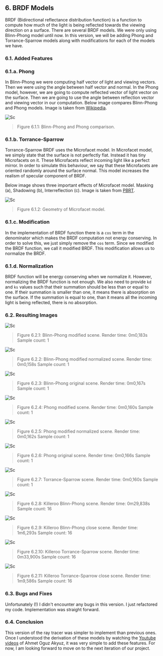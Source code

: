 ## 6. BRDF Models

BRDF (Bidirectional reflectance distribution function) is a function to compute how much of the light is being reflected towards the viewing direction on a surface. There are several BRDF models. We were only using Blinn-Phong model until now. In this version, we will be adding Phong and Torrance-Sparrow models along with modifications for each of the models we have.


### 6.1. Added Features


### 6.1.a. Phong

In Blinn-Phong we were computing half vector of light and viewing vectors. Then we were using the angle between half vector and normal. In the Phong model, however, we are going to compute reflected vector of light vector on the surface. Then we are going to use the angle between reflection vector and viewing vector in our computation. Below image compares Blinn-Phong and Phong models. Image is taken from [Wikipedia](https://en.wikipedia.org/wiki/Blinn%E2%80%93Phong_reflection_model).

![Sc](/assets/hw6/hw6-1-1.jpg)

> Figure 6.1.1: Blinn-Phong and Phong comparison.

### 6.1.b. Torrance-Sparrow

Torrance-Sparrow BRDF uses the Microfacet model. In Microfacet model, we simply state that the surface is not perfectly flat. Instead it has tiny Microfacets on it. These Microfacets reflect incoming light like a perfect mirror. In order to simulate this behaviour, we say that these Microfacets are oriented randomly around the surface normal. This model increases the realism of specular component of BRDF.

Below image shows three important effects of Microfacet model. Masking (a), Shadowing (b), Interreflection (c). Image is taken from [PBRT](http://www.pbr-book.org/3ed-2018/Reflection_Models/Microfacet_Models.html).

![Sc](/assets/hw6/hw6-1-2.jpg)

> Figure 6.1.2: Geometry of Microfacet model.

### 6.1.c. Modification

In the implementation of BRDF function there is a `cos` term in the denominator which makes the BRDF computation not energy conserving. In order to solve this, we just simply remove the `cos` term. Since we modified the BRDF function, we call it modified BRDF. This modification allows us to normalize the BRDF.

### 6.1.d. Normalization

BRDF function will be energy conserving when we normalize it. However, normalizing the BRDF function is not enough. We also need to provide `kd` and `ks` values such that their summation should be less than or equal to one. If their summation is smaller than one, it means there is absorption on the surface. If the summation is equal to one, than it means all the incoming light is being reflected, there is no absorption.

### 6.2. Resulting Images

![Sc](/assets/hw6/hw6-2-1.jpg)

> Figure 6.2.1: Blinn-Phong modified scene. Render time: 0m0,183s Sample count: 1

![Sc](/assets/hw6/hw6-2-2.jpg)

> Figure 6.2.2: Blinn-Phong modified normalized scene. Render time: 0m0,158s Sample count: 1

![Sc](/assets/hw6/hw6-2-3.jpg)

> Figure 6.2.3: Blinn-Phong original scene. Render time: 0m0,167s Sample count: 1

![Sc](/assets/hw6/hw6-2-4.jpg)

> Figure 6.2.4: Phong modified scene. Render time: 0m0,160s Sample count: 1

![Sc](/assets/hw6/hw6-2-5.jpg)

> Figure 6.2.5: Phong modified normalized scene. Render time: 0m0,162s Sample count: 1

![Sc](/assets/hw6/hw6-2-6.jpg)

> Figure 6.2.6: Phong original scene. Render time: 0m0,166s Sample count: 1

![Sc](/assets/hw6/hw6-2-7.jpg)

> Figure 6.2.7: Torrance-Sparrow scene. Render time: 0m0,160s Sample count: 1

![Sc](/assets/hw6/hw6-2-8.jpg)

> Figure 6.2.8: Killeroo Blinn-Phong scene. Render time: 0m29,838s Sample count: 16

![Sc](/assets/hw6/hw6-2-9.jpg)

> Figure 6.2.9: Killeroo Blinn-Phong close scene. Render time: 1m6,293s Sample count: 16

![Sc](/assets/hw6/hw6-2-10.jpg)

> Figure 6.2.10: Killeroo Torrance-Sparrow scene. Render time: 0m33,900s Sample count: 16

![Sc](/assets/hw6/hw6-2-11.jpg)

> Figure 6.2.11: Killeroo Torrance-Sparrow close scene. Render time: 1m9,586s Sample count: 16

### 6.3. Bugs and Fixes

Unfortunately (!) I didn't encounter any bugs in this version. I just refactored my code. Implementation was straight forward.

### 6.4. Conclusion

This version of the ray tracer was simpler to implement than previous ones. Once I understood the derivation of these models by watching the [Youtube videos](https://www.youtube.com/watch?v=PrhfRIplPXE&list=PLjU2zfBoP-T-YiDoRan5JyRujeuubDNDJ) of Ahmet Oguz Akyuz, it was very simple to add these features. For now, I am looking forward to move on to the next iteration of our project.